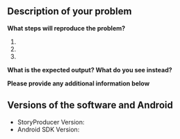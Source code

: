 ## Description of your problem

**What steps will reproduce the problem?**

1. 
2. 
3. 

**What is the expected output? What do you see instead?**


**Please provide any additional information below**


## Versions of the software and Android

* StoryProducer Version:
* Android SDK Version:

